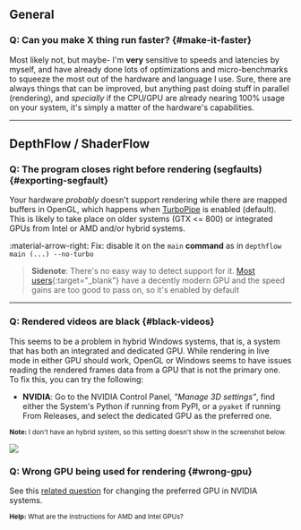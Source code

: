 
## General

### **Q:** Can you make X thing run faster? {#make-it-faster}

Most likely not, but maybe- I'm **very** sensitive to speeds and latencies by myself, and have already done lots of optimizations and micro-benchmarks to squeeze the most out of the hardware and language I use. Sure, there are always things that can be improved, but anything past doing stuff in parallel (rendering), and _specially_ if the CPU/GPU are already nearing 100% usage on your system, it's simply a matter of the hardware's capabilities.

<hr>

## DepthFlow / ShaderFlow

### **Q:** The program closes right before rendering (segfaults) {#exporting-segfault}

Your hardware _probably_ doesn't support rendering while there are mapped buffers in OpenGL, which happens when [TurboPipe](https://github.com/BrokenSource/TurboPipe) is enabled (default). This is likely to take place on older systems (GTX <= 800) or integrated GPUs from Intel or AMD and/or hybrid systems.

:material-arrow-right: Fix: disable it on the `main` **command** as in `depthflow main (...) --no-turbo`

> **Sidenote**: There's no easy way to detect support for it. [Most users](https://store.steampowered.com/hwsurvey/){:target="_blank"} have a decently modern GPU and the speed gains are too good to pass on, so it's enabled by default

<hr>

### **Q:** Rendered videos are black {#black-videos}

This seems to be a problem in hybrid Windows systems, that is, a system that has both an integrated and dedicated GPU. While rendering in live mode in either GPU should work, OpenGL or Windows seems to have issues reading the rendered frames data from a GPU that is not the primary one. To fix this, you can try the following:

- **NVIDIA**: Go to the NVIDIA Control Panel, _"Manage 3D settings"_, find either the System's Python if running from PyPI, or a `pyaket` if running From Releases, and select the dedicated GPU as the preferred one.

<sup><b>Note:</b> I don't have an hybrid system, so this setting doesn't show in the screenshot below.</sup>

<img src="https://github.com/user-attachments/assets/2b0bb178-6248-4109-aff6-975427e5d8bf"></img>

### **Q:** Wrong GPU being used for rendering {#wrong-gpu}

See this [related question](#black-videos) for changing the preferred GPU in NVIDIA systems.

<sup><b>Help:</b> What are the instructions for AMD and Intel GPUs?</sup>
